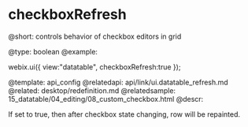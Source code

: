 checkboxRefresh
=============


@short:
	controls behavior of checkbox editors in grid

@type: boolean
@example:

webix.ui({
	view:"datatable",
    checkboxRefresh:true
});

@template:	api_config
@relatedapi:
	api/link/ui.datatable_refresh.md
@related:
	desktop/redefinition.md
@relatedsample:
	15_datatable/04_editing/08_custom_checkbox.html
@descr:


If set to true, then after checkbox state changing, row will be repainted. 